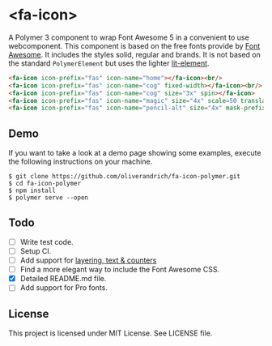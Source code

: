 # \<fa-icon\>

A Polymer 3 component to wrap Font Awesome 5 in a convenient to use webcomponent. This component is based on the free fonts provide by [Font Awesome](https://fontawesome.com). It includes the styles solid, regular and brands. It is not based on the standard `PolymerElement` but uses the lighter [lit-element](https://github.com/Polymer/lit-element).

```html
<fa-icon icon-prefix="fas" icon-name="home"></fa-icon><br/>
<fa-icon icon-prefix="fas" icon-name="cog" fixed-width></fa-icon><br/>
<fa-icon icon-prefix="fas" icon-name="cog" size="3x" spin></fa-icon>
<fa-icon icon-prefix="fas" icon-name="magic" size="4x" scale=50 translate-y=6></fa-icon>
<fa-icon icon-prefix="fas" icon-name="pencil-alt" size="4x" mask-prefix="fas" mask-name="comment" scale=50 translate-y=-0.5></fa-icon>
```

## Demo

If you want to take a look at a demo page showing some examples, execute the following instructions on your machine.

```
$ git clone https://github.com/oliverandrich/fa-icon-polymer.git
$ cd fa-icon-polymer
$ npm install
$ polymer serve --open
```

## Todo

- [ ] Write test code.
- [ ] Setup CI.
- [ ] Add support for [layering, text & counters](https://fontawesome.com/how-to-use/svg-with-js#layering)
- [ ] Find a more elegant way to include the Font Awesome CSS.
- [X] Detailed README.md file.
- [ ] Add support for Pro fonts.

## License

This project is licensed under MIT License. See LICENSE file.